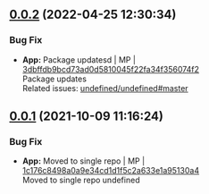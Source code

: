 <a name="0.0.2"></a>

## [0.0.2](https://github.com/admiralcloud/ac-bootstrap-mysql/compare/v0.0.1..v0.0.2) (2022-04-25 12:30:34)


### Bug Fix

* **App:** Package updatesd | MP | [3dbffdb9bcd73ad0d5810045f22fa34f356074f2](https://github.com/admiralcloud/ac-bootstrap-mysql/commit/3dbffdb9bcd73ad0d5810045f22fa34f356074f2)    
Package updates  
Related issues: [undefined/undefined#master](undefined/browse/master)
<a name="0.0.1"></a>

## [0.0.1](https://github.com/admiralcloud/ac-bootstrap-mysql/compare/..v0.0.1) (2021-10-09 11:16:24)


### Bug Fix

* **App:** Moved to single repo | MP | [1c176c8498a0a9e34cd1d1f5c2a633e1a95130a4](https://github.com/admiralcloud/ac-bootstrap-mysql/commit/1c176c8498a0a9e34cd1d1f5c2a633e1a95130a4)    
Moved to single repo
undefined
